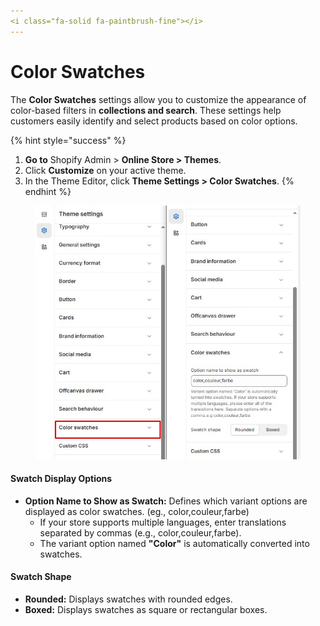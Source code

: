 ```yaml
---
<i class="fa-solid fa-paintbrush-fine"></i>
---
```


# Color Swatches

The **Color Swatches** settings allow you to customize the appearance of color-based filters in **collections and search**. These settings help customers easily identify and select products based on color options.

{% hint style="success" %}
1. **Go to** Shopify Admin > **Online Store > Themes**.
2. Click **Customize** on your active theme.
3. In the Theme Editor, click **Theme Settings > Color Swatches**.
{% endhint %}

<figure><img src="../.gitbook/assets/Screenshot_16.jpg" alt=""><figcaption></figcaption></figure>

#### **Swatch Display Options**

* **Option Name to Show as Swatch:** Defines which variant options are displayed as color swatches. (eg., color,couleur,farbe)
  * If your store supports multiple languages, enter translations separated by commas (e.g., color,couleur,farbe).
  * The variant option named **"Color"** is automatically converted into swatches.

#### **Swatch Shape**

* **Rounded:** Displays swatches with rounded edges.
* **Boxed:** Displays swatches as square or rectangular boxes.
